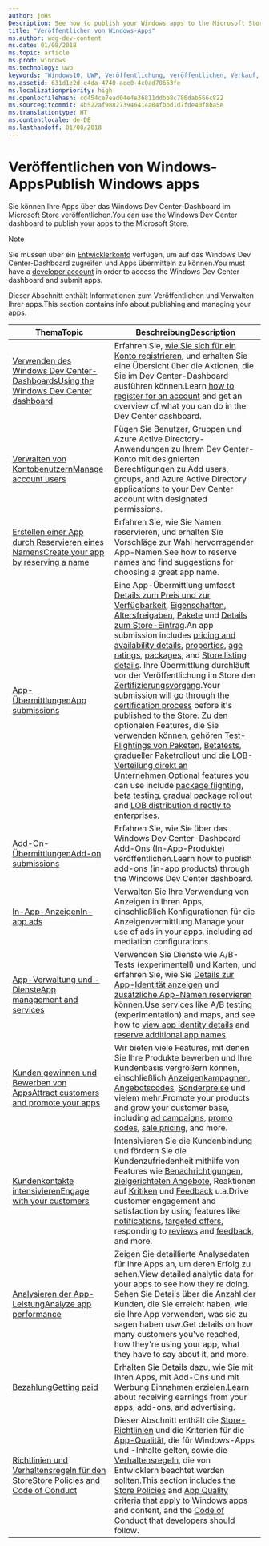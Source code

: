 ```yaml
---
author: jnHs
Description: See how to publish your Windows apps to the Microsoft Store.
title: "Veröffentlichen von Windows-Apps"
ms.author: wdg-dev-content
ms.date: 01/08/2018
ms.topic: article
ms.prod: windows
ms.technology: uwp
keywords: "Windows10, UWP, Veröffentlichung, veröffentlichen, Verkauf, verkaufen, Verteilung, verteilen, Store, Dashboard"
ms.assetid: 631d1e2d-e4da-4740-ace0-4c0ad78653fe
ms.localizationpriority: high
ms.openlocfilehash: cd454ce7ead04e4e36811ddbb8c786dab566c822
ms.sourcegitcommit: 4b522af988273946414a04fbbd1d7fde40f8ba5e
ms.translationtype: HT
ms.contentlocale: de-DE
ms.lasthandoff: 01/08/2018
---
```

# <a name="publish-windows-apps"></a><span data-ttu-id="dffb8-103">Veröffentlichen von Windows-Apps</span><span class="sxs-lookup"><span data-stu-id="dffb8-103">Publish Windows apps</span></span>

<span data-ttu-id="dffb8-104">Sie können Ihre Apps über das Windows Dev Center-Dashboard im Microsoft Store veröffentlichen.</span><span class="sxs-lookup"><span data-stu-id="dffb8-104">You can use the Windows Dev Center dashboard to publish your apps to the Microsoft Store.</span></span> 

> [!NOTE]
> <span data-ttu-id="dffb8-105">Sie müssen über ein [Entwicklerkonto](http://go.microsoft.com/fwlink/p/?LinkId=615100) verfügen, um auf das Windows Dev Center-Dashboard zugreifen und Apps übermitteln zu können.</span><span class="sxs-lookup"><span data-stu-id="dffb8-105">You must have a [developer account](http://go.microsoft.com/fwlink/p/?LinkId=615100) in order to access the Windows Dev Center dashboard and submit apps.</span></span>

<span data-ttu-id="dffb8-106">Dieser Abschnitt enthält Informationen zum Veröffentlichen und Verwalten Ihrer apps.</span><span class="sxs-lookup"><span data-stu-id="dffb8-106">This section contains info about publishing and managing your apps.</span></span>

| **<span data-ttu-id="dffb8-107">Thema</span><span class="sxs-lookup"><span data-stu-id="dffb8-107">Topic</span></span>** | **<span data-ttu-id="dffb8-108">Beschreibung</span><span class="sxs-lookup"><span data-stu-id="dffb8-108">Description</span></span>** |
|-----------|-----------------|
| [<span data-ttu-id="dffb8-109">Verwenden des Windows Dev Center-Dashboards</span><span class="sxs-lookup"><span data-stu-id="dffb8-109">Using the Windows Dev Center dashboard</span></span>](using-the-windows-dev-center-dashboard.md) | <span data-ttu-id="dffb8-110">Erfahren Sie, [wie Sie sich für ein Konto registrieren](opening-a-developer-account.md), und erhalten Sie eine Übersicht über die Aktionen, die Sie im Dev Center-Dashboard ausführen können.</span><span class="sxs-lookup"><span data-stu-id="dffb8-110">Learn [how to register for an account](opening-a-developer-account.md) and get an overview of what you can do in the Dev Center dashboard.</span></span> |
| [<span data-ttu-id="dffb8-111">Verwalten von Kontobenutzern</span><span class="sxs-lookup"><span data-stu-id="dffb8-111">Manage account users</span></span>](manage-account-users.md) | <span data-ttu-id="dffb8-112">Fügen Sie Benutzer, Gruppen und Azure Active Directory-Anwendungen zu Ihrem Dev Center-Konto mit designierten Berechtigungen zu.</span><span class="sxs-lookup"><span data-stu-id="dffb8-112">Add users, groups, and Azure Active Directory applications to your Dev Center account with designated permissions.</span></span> |
| [<span data-ttu-id="dffb8-113">Erstellen einer App durch Reservieren eines Namens</span><span class="sxs-lookup"><span data-stu-id="dffb8-113">Create your app by reserving a name</span></span>](create-your-app-by-reserving-a-name.md) | <span data-ttu-id="dffb8-114">Erfahren Sie, wie Sie Namen reservieren, und erhalten Sie Vorschläge zur Wahl hervorragender App-Namen.</span><span class="sxs-lookup"><span data-stu-id="dffb8-114">See how to reserve names and find suggestions for choosing a great app name.</span></span> |
| [<span data-ttu-id="dffb8-115">App-Übermittlungen</span><span class="sxs-lookup"><span data-stu-id="dffb8-115">App submissions</span></span>](app-submissions.md) | <span data-ttu-id="dffb8-116">Eine App-Übermittlung umfasst [Details zum Preis und zur Verfügbarkeit](set-app-pricing-and-availability.md), [Eigenschaften](enter-app-properties.md), [Altersfreigaben](age-ratings.md), [Pakete](upload-app-packages.md) und [Details zum Store-Eintrag](create-app-store-listings.md).</span><span class="sxs-lookup"><span data-stu-id="dffb8-116">An app submission includes [pricing and availability details](set-app-pricing-and-availability.md), [properties](enter-app-properties.md), [age ratings](age-ratings.md), [packages](upload-app-packages.md), and [Store listing details](create-app-store-listings.md).</span></span> <span data-ttu-id="dffb8-117">Ihre Übermittlung durchläuft vor der Veröffentlichung im Store den [Zertifizierungsvorgang](the-app-certification-process.md).</span><span class="sxs-lookup"><span data-stu-id="dffb8-117">Your submission will go through the [certification process](the-app-certification-process.md) before it's published to the Store.</span></span> <span data-ttu-id="dffb8-118">Zu den optionalen Features, die Sie verwenden können, gehören [Test-Flightings von Paketen](package-flights.md), [Betatests](beta-testing-and-targeted-distribution.md), [gradueller Paketrollout](gradual-package-rollout.md) und die [LOB-Verteilung direkt an Unternehmen](distribute-lob-apps-to-enterprises.md).</span><span class="sxs-lookup"><span data-stu-id="dffb8-118">Optional features you can use include [package flighting](package-flights.md), [beta testing](beta-testing-and-targeted-distribution.md), [gradual package rollout](gradual-package-rollout.md) and [LOB distribution directly to enterprises](distribute-lob-apps-to-enterprises.md).</span></span> |
| [<span data-ttu-id="dffb8-119">Add-On-Übermittlungen</span><span class="sxs-lookup"><span data-stu-id="dffb8-119">Add-on submissions</span></span>](add-on-submissions.md) | <span data-ttu-id="dffb8-120">Erfahren Sie, wie Sie über das Windows Dev Center-Dashboard Add-Ons (In-App-Produkte) veröffentlichen.</span><span class="sxs-lookup"><span data-stu-id="dffb8-120">Learn how to publish add-ons (in-app products) through the Windows Dev Center dashboard.</span></span> |
| [<span data-ttu-id="dffb8-121">In-App-Anzeigen</span><span class="sxs-lookup"><span data-stu-id="dffb8-121">In-app ads</span></span>](in-app-ads.md) | <span data-ttu-id="dffb8-122">Verwalten Sie Ihre Verwendung von Anzeigen in Ihren Apps, einschließlich Konfigurationen für die Anzeigenvermittlung.</span><span class="sxs-lookup"><span data-stu-id="dffb8-122">Manage your use of ads in your apps, including ad mediation configurations.</span></span> |
| [<span data-ttu-id="dffb8-123">App-Verwaltung und -Dienste</span><span class="sxs-lookup"><span data-stu-id="dffb8-123">App management and services</span></span>](app-management-and-services.md) | <span data-ttu-id="dffb8-124">Verwenden Sie Dienste wie A/B-Tests (experimentell) und Karten, und erfahren Sie, wie Sie [Details zur App-Identität anzeigen](view-app-identity-details.md) und [zusätzliche App-Namen reservieren](manage-app-names.md) können.</span><span class="sxs-lookup"><span data-stu-id="dffb8-124">Use services like A/B testing (experimentation) and maps, and see how to [view app identity details](view-app-identity-details.md) and [reserve additional app names](manage-app-names.md).</span></span> |
| [<span data-ttu-id="dffb8-125">Kunden gewinnen und Bewerben von Apps</span><span class="sxs-lookup"><span data-stu-id="dffb8-125">Attract customers and promote your apps</span></span>](attract-customers-and-promote-your-apps.md) | <span data-ttu-id="dffb8-126">Wir bieten viele Features, mit denen Sie Ihre Produkte bewerben und Ihre Kundenbasis vergrößern können, einschließlich [Anzeigenkampagnen](create-an-ad-campaign-for-your-app.md), [Angebotscodes](generate-promotional-codes.md), [Sonderpreise](put-apps-and-add-ons-on-sale.md) und vielem mehr.</span><span class="sxs-lookup"><span data-stu-id="dffb8-126">Promote your products and grow your customer base, including [ad campaigns](create-an-ad-campaign-for-your-app.md), [promo codes](generate-promotional-codes.md), [sale pricing](put-apps-and-add-ons-on-sale.md), and more.</span></span> |
| [<span data-ttu-id="dffb8-127">Kundenkontakte intensivieren</span><span class="sxs-lookup"><span data-stu-id="dffb8-127">Engage with your customers</span></span>](engage-with-your-customers.md) | <span data-ttu-id="dffb8-128">Intensivieren Sie die Kundenbindung und fördern Sie die Kundenzufriedenheit mithilfe von Features wie [Benachrichtigungen](send-push-notifications-to-your-apps-customers.md), [zielgerichteten Angebote](use-targeted-offers-to-maximize-engagement-and-conversions.md), Reaktionen auf [Kritiken](respond-to-customer-reviews.md) und [Feedback](respond-to-customer-feedback.md)  u.a.</span><span class="sxs-lookup"><span data-stu-id="dffb8-128">Drive customer engagement and satisfaction by using features like [notifications](send-push-notifications-to-your-apps-customers.md), [targeted offers](use-targeted-offers-to-maximize-engagement-and-conversions.md), responding to [reviews](respond-to-customer-reviews.md) and [feedback](respond-to-customer-feedback.md), and more.</span></span> 
| [<span data-ttu-id="dffb8-129">Analysieren der App-Leistung</span><span class="sxs-lookup"><span data-stu-id="dffb8-129">Analyze app performance</span></span>](analytics.md) | <span data-ttu-id="dffb8-130">Zeigen Sie detaillierte Analysedaten für Ihre Apps an, um deren Erfolg zu sehen.</span><span class="sxs-lookup"><span data-stu-id="dffb8-130">View detailed analytic data for your apps to see how they're doing.</span></span> <span data-ttu-id="dffb8-131">Sehen Sie Details über die Anzahl der Kunden, die Sie erreicht haben, wie sie Ihre App verwenden, was sie zu sagen haben usw.</span><span class="sxs-lookup"><span data-stu-id="dffb8-131">Get details on how many customers you've reached, how they're using your app, what they have to say about it, and more.</span></span>|
| [<span data-ttu-id="dffb8-132">Bezahlung</span><span class="sxs-lookup"><span data-stu-id="dffb8-132">Getting paid</span></span>](getting-paid-apps.md) | <span data-ttu-id="dffb8-133">Erhalten Sie Details dazu, wie Sie mit Ihren Apps, mit Add-Ons und mit Werbung Einnahmen erzielen.</span><span class="sxs-lookup"><span data-stu-id="dffb8-133">Learn about receiving earnings from your apps, add-ons, and advertising.</span></span> |
| [<span data-ttu-id="dffb8-134">Richtlinien und Verhaltensregeln für den Store</span><span class="sxs-lookup"><span data-stu-id="dffb8-134">Store Policies and Code of Conduct</span></span>](https://docs.microsoft.com/legal/windows/agreements/store-policies-and-code-of-conduct) | <span data-ttu-id="dffb8-135">Dieser Abschnitt enthält die [Store-Richtlinien](https://docs.microsoft.com/legal/windows/agreements/store-policies) und die Kriterien für die [App-Qualität](https://docs.microsoft.com/legal/windows/agreements/store-app-quality), die für Windows-Apps und -Inhalte gelten, sowie die [Verhaltensregeln](https://docs.microsoft.com/legal/windows/agreements/store-developer-code-of-conduct), die von Entwicklern beachtet werden sollten.</span><span class="sxs-lookup"><span data-stu-id="dffb8-135">This section includes the [Store Policies](https://docs.microsoft.com/legal/windows/agreements/store-policies) and [App Quality](https://docs.microsoft.com/legal/windows/agreements/store-app-quality) criteria that apply to Windows apps and content, and the [Code of Conduct](https://docs.microsoft.com/legal/windows/agreements/store-developer-code-of-conduct) that developers should follow.</span></span> |
 
